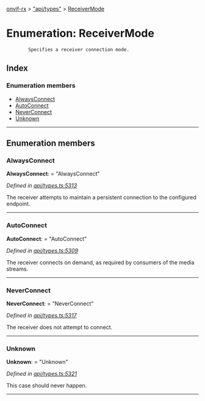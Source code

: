 [onvif-rx](../README.md) > ["api/types"](../modules/_api_types_.md) > [ReceiverMode](../enums/_api_types_.receivermode.md)

# Enumeration: ReceiverMode

```
        Specifies a receiver connection mode.
```

## Index

### Enumeration members

* [AlwaysConnect](_api_types_.receivermode.md#alwaysconnect)
* [AutoConnect](_api_types_.receivermode.md#autoconnect)
* [NeverConnect](_api_types_.receivermode.md#neverconnect)
* [Unknown](_api_types_.receivermode.md#unknown)

---

## Enumeration members

<a id="alwaysconnect"></a>

###  AlwaysConnect

**AlwaysConnect**:  = "AlwaysConnect"

*Defined in [api/types.ts:5313](https://github.com/patrickmichalina/onvif-rx/blob/1596479/src/api/types.ts#L5313)*

The receiver attempts to maintain a persistent connection to the configured endpoint.

___
<a id="autoconnect"></a>

###  AutoConnect

**AutoConnect**:  = "AutoConnect"

*Defined in [api/types.ts:5309](https://github.com/patrickmichalina/onvif-rx/blob/1596479/src/api/types.ts#L5309)*

The receiver connects on demand, as required by consumers of the media streams.

___
<a id="neverconnect"></a>

###  NeverConnect

**NeverConnect**:  = "NeverConnect"

*Defined in [api/types.ts:5317](https://github.com/patrickmichalina/onvif-rx/blob/1596479/src/api/types.ts#L5317)*

The receiver does not attempt to connect.

___
<a id="unknown"></a>

###  Unknown

**Unknown**:  = "Unknown"

*Defined in [api/types.ts:5321](https://github.com/patrickmichalina/onvif-rx/blob/1596479/src/api/types.ts#L5321)*

This case should never happen.

___

